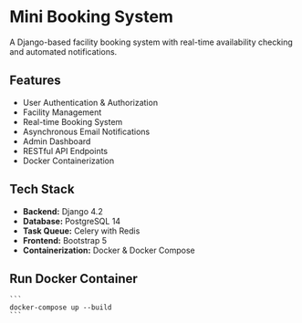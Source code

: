 # Mini Booking System

A Django-based facility booking system with real-time availability checking and automated notifications.

## Features

- User Authentication & Authorization
- Facility Management
- Real-time Booking System
- Asynchronous Email Notifications
- Admin Dashboard
- RESTful API Endpoints
- Docker Containerization

## Tech Stack

- **Backend:** Django 4.2
- **Database:** PostgreSQL 14
- **Task Queue:** Celery with Redis
- **Frontend:** Bootstrap 5
- **Containerization:** Docker & Docker Compose

## Run Docker Container

````
```
docker-compose up --build
```
````